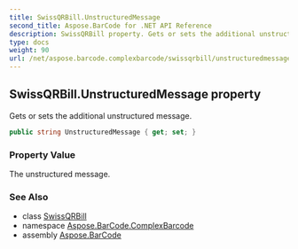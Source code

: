 ```yaml
---
title: SwissQRBill.UnstructuredMessage
second_title: Aspose.BarCode for .NET API Reference
description: SwissQRBill property. Gets or sets the additional unstructured message
type: docs
weight: 90
url: /net/aspose.barcode.complexbarcode/swissqrbill/unstructuredmessage/
---
```

## SwissQRBill.UnstructuredMessage property

Gets or sets the additional unstructured message.

```csharp
public string UnstructuredMessage { get; set; }
```

### Property Value

The unstructured message.

### See Also

* class [SwissQRBill](../)
* namespace [Aspose.BarCode.ComplexBarcode](../../swissqrbill/)
* assembly [Aspose.BarCode](../../../)


